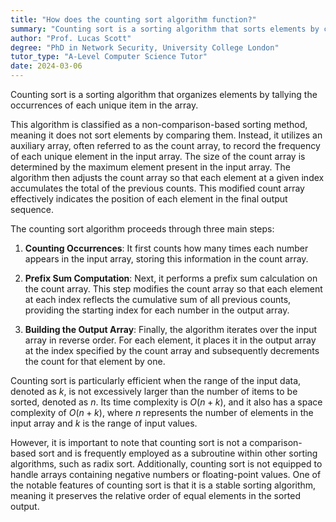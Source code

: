 ```yaml
---
title: "How does the counting sort algorithm function?"
summary: "Counting sort is a sorting algorithm that sorts elements by counting the number of occurrences of each unique element in the array."
author: "Prof. Lucas Scott"
degree: "PhD in Network Security, University College London"
tutor_type: "A-Level Computer Science Tutor"
date: 2024-03-06
---
```


Counting sort is a sorting algorithm that organizes elements by tallying the occurrences of each unique item in the array.

This algorithm is classified as a non-comparison-based sorting method, meaning it does not sort elements by comparing them. Instead, it utilizes an auxiliary array, often referred to as the count array, to record the frequency of each unique element in the input array. The size of the count array is determined by the maximum element present in the input array. The algorithm then adjusts the count array so that each element at a given index accumulates the total of the previous counts. This modified count array effectively indicates the position of each element in the final output sequence.

The counting sort algorithm proceeds through three main steps:

1. **Counting Occurrences**: It first counts how many times each number appears in the input array, storing this information in the count array.
   
2. **Prefix Sum Computation**: Next, it performs a prefix sum calculation on the count array. This step modifies the count array so that each element at each index reflects the cumulative sum of all previous counts, providing the starting index for each number in the output array.

3. **Building the Output Array**: Finally, the algorithm iterates over the input array in reverse order. For each element, it places it in the output array at the index specified by the count array and subsequently decrements the count for that element by one.

Counting sort is particularly efficient when the range of the input data, denoted as $k$, is not excessively larger than the number of items to be sorted, denoted as $n$. Its time complexity is $O(n + k)$, and it also has a space complexity of $O(n + k)$, where $n$ represents the number of elements in the input array and $k$ is the range of input values.

However, it is important to note that counting sort is not a comparison-based sort and is frequently employed as a subroutine within other sorting algorithms, such as radix sort. Additionally, counting sort is not equipped to handle arrays containing negative numbers or floating-point values. One of the notable features of counting sort is that it is a stable sorting algorithm, meaning it preserves the relative order of equal elements in the sorted output.
    